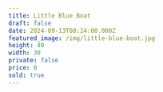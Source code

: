 ```yaml
---
title: Little Blue Boat
draft: false
date: 2024-09-13T08:24:00.000Z
featured_image: /img/little-blue-boat.jpg
height: 40
width: 30
private: false
price: 0
sold: true
---
```

